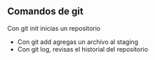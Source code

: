 ## Comandos de git

Con git init inicias un repositorio

+ Con git add <archivo> agregas un archivo al staging
+ Con git log, revisas el historial del repositorio